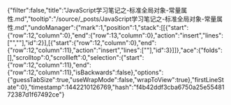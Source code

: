 {"filter":false,"title":"JavaScript学习笔记之-标准全局对象-常量属性.md","tooltip":"/source/_posts/JavaScript学习笔记之-标准全局对象-常量属性.md","undoManager":{"mark":1,"position":1,"stack":[[{"start":{"row":12,"column":0},"end":{"row":13,"column":0},"action":"insert","lines":["",""],"id":2}],[{"start":{"row":12,"column":0},"end":{"row":12,"column":11},"action":"insert","lines":["<!--more-->"],"id":3}]]},"ace":{"folds":[],"scrolltop":0,"scrollleft":0,"selection":{"start":{"row":12,"column":11},"end":{"row":12,"column":11},"isBackwards":false},"options":{"guessTabSize":true,"useWrapMode":false,"wrapToView":true},"firstLineState":0},"timestamp":1442210126769,"hash":"f4b42ddf3cba6750a25e5548172387d1f67492ce"}